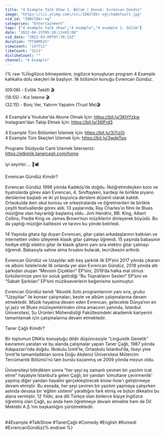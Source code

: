 ```yaml
---
title: "4 Example Talk Show 1. Bölüm | Konuk: Evrencan Gündüz"
image: "https:\/\/i.ytimg.com\/vi\/IOWJlDkr-vg\/hqdefault.jpg"
vid_id: "IOWJlDkr-vg"
categories: "Entertainment"
tags: ["4 example talk show","4 example","4 example 1. bölüm"]
date: "2022-04-25T05:10:13+03:00"
vid_date: "2022-03-09T07:30:15Z"
duration: "PT48M52S"
viewcount: "147711"
likeCount: "3111"
dislikeCount: ""
channel: "4 Example"
---
```

{% raw %}İngilizce bilmeyenlere, ingilizce konuşturan program 4 Example kahkaha dolu skeçleri ile başlıyor. İlk bölümün konuğu Evrencan Gündüz.<br /><br />(09:06) - Evlilik Teklifi 🎬<br />(18:55) - Kız İsteme 🎬<br />(32:15) - Borç Ver, Yatırım Yapalım (Trust Me)🎬<br /><br />4 Example'a Youtube'da Abone Olmak İçin: <a rel="nofollow" target="blank" href="https://bit.ly/3KHYzkw">https://bit.ly/3KHYzkw</a><br />Instagram'dan Takip Etmek İçin: <a rel="nofollow" target="blank" href="https://bit.ly/36lFrd3">https://bit.ly/36lFrd3</a><br /><br />4 Example Tüm Bölümleri İzlemek İçin: <a rel="nofollow" target="blank" href="https://bit.ly/3i7rzGj">https://bit.ly/3i7rzGj</a><br />4 Example Tüm Skeçleri İzlemek İçin: <a rel="nofollow" target="blank" href="https://bit.ly/3wdeTpo">https://bit.ly/3wdeTpo</a><br /><br />Programı Stüdyoda Canlı İzlemek İsterseniz: <a rel="nofollow" target="blank" href="https://etkinlik.tanercagli.com/home">https://etkinlik.tanercagli.com/home</a><br /><br />iyi seyirler.... 🍿📽️<br /><br />Evrencan Gündüz Kimdir?<br /><br />Evrencan Gündüz 1996 yılında Kadıköy’de doğdu. İlköğretimdeyken koro ve tiyatrolarda görev alan Evrencan, 4. Sınıftayken, kardeşi ile birlikte piyano derslerine başladı ve iki yıl boyunca derslere düzenli olarak katıldı. Ortaokulda iken okul korosu ve orkestralarda ve öğretmenleri ile birlikte çeşitli festivallerde görev aldı. 13 yaşlarında, Ray Charles’ın filmi ile Blues müziğine olan hayranlığı başlamış oldu. Jimi Hendrix, BB. King, Albert Collins, Fredie King ve James Brown’nun müziklerini dinleyerek büyüdü. Bu da yaptığı müziğin kalitesini ve tarzını bu yönde belirledi.<br /><br />14 Yaşında gitara ilgi duyan Evrencan, gitar çalan arkadaşlarının katkıları ve internetten video izleyerek klasik gitar çalmayı öğrendi. 15 yaşında babasının hediye ettiği elektro gitar ile klasik gitarın yanı sıra elektro gitar çalmayı öğrendi. Babasıyla sahne alma fırsatını bularak, tecrübesini arttırdı.<br /><br />Evrencan Gündüz ve Uzaylılar adlı beş şarkılık ilk EP’sini 2017 yılında çıkaran ve albüm listelerinde ilk onlarda yer alan Evrencan Gündüz, 2018 yılında altı şarkıdan oluşan “Mevsim Çiçekleri” EP’sini, 2019’da halka mal olmus türkülerimize yeni bir soluk getirdiği “Bu Toprakların Sesleri” EP’sini ve “Sabah Şarkıları” EP’sini müzikseverlerin beğenisine sunmuştur. <br /><br />Evrencan Gündüz kendi “Akustik Solo programlarının yanı sıra, grubu “Uzaylılar” ile konser çalışmaları, beste ve albüm çalışmalarına devam etmektedir. Müzik hayatına devam eden Evrencan, gelecekte Dünya’nın en iyi jazz ve Blues müzisyenlerinden olma amacının yanında, İstanbul Üniversitesi, Su Ürünleri Mühendisliği Fakültesindeki akademik kariyerini tamamlamak için  çalışmalarına devam etmektedir.<br /><br />Taner Çağlı Kimdir?<br /><br />Bir toplumun DNA’sı konuştuğu dildir düşüncesiyle “Linguistik Genetik” kavramını yaratan ve bu alanda çalışmalar yapan Taner Çağlı, 1987 yılında Adapazarı’nda doğdu. İlkokulu İzmit’te, Ortaokulu İstanbul’da, liseyi yine İzmit’te tamamladıktan sonra Doğu Akdeniz Üniversitesi Mütercim Tercümanlık Bölümü’nü tam burslu kazanmış ve 2009 yılında mezun oldu. <br /><br />Üniversiteyi bitirdikten sonra “her şeyi eş zamanlı çeviren bir yazılım icat etme” hayaliyle İstanbul’a gelen Çağlı, bir yandan ‘simultane çevirmenlik’ yapmış diğer yandan hayalini gerçekleştirecek know-how’ı geliştirmeye devam etmiştir. Bu esnada, her şeyi çeviren bir yazılım yapmaya çalışırken aslında devasa bir ‘eğitim sistemi’ yarattığını fark etmiş ve bütün dikkatini bu alana vermiştir. 12 Yıldır, ana dili Türkçe olan binlerce kişiye İngilizce öğretmiş olan Çağlı, şu anda hem öğretmeye devam etmekte hem de Dil Mektebi A.Ş.’nin başkanlığını yürütmektedir. <br /><br /> <br />#4Example #TalkShow #TanerÇağlı #Comedy #English #Komedi #EvrencanGündüz{% endraw %}
